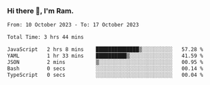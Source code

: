 ### Hi there 👋, I'm Ram.

<!--START_SECTION:waka-->

```txt
From: 10 October 2023 - To: 17 October 2023

Total Time: 3 hrs 44 mins

JavaScript   2 hrs 8 mins    ██████████████▒░░░░░░░░░░   57.28 %
YAML         1 hr 33 mins    ██████████▒░░░░░░░░░░░░░░   41.59 %
JSON         2 mins          ▒░░░░░░░░░░░░░░░░░░░░░░░░   00.95 %
Bash         0 secs          ░░░░░░░░░░░░░░░░░░░░░░░░░   00.14 %
TypeScript   0 secs          ░░░░░░░░░░░░░░░░░░░░░░░░░   00.04 %
```

<!--END_SECTION:waka-->
